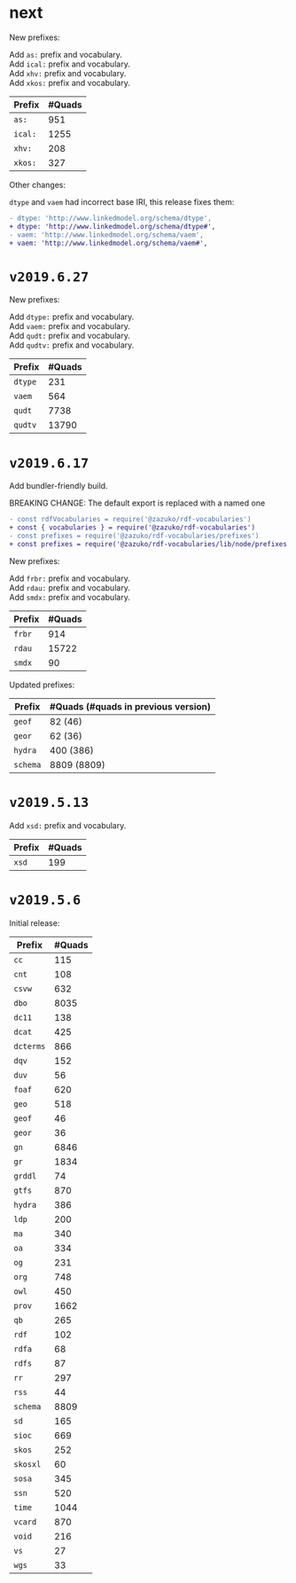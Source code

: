 # next

New prefixes:

Add `as:` prefix and vocabulary.  
Add `ical:` prefix and vocabulary.  
Add `xhv:` prefix and vocabulary.  
Add `xkos:` prefix and vocabulary.

| Prefix | #Quads |
| ---- | ---- |
| `as:` | 951 |
| `ical:` | 1255 |
| `xhv:` | 208 |
| `xkos:` | 327 |

Other changes:

`dtype` and `vaem` had incorrect base IRI, this release fixes them:

```diff
- dtype: 'http://www.linkedmodel.org/schema/dtype',
+ dtype: 'http://www.linkedmodel.org/schema/dtype#',
- vaem: 'http://www.linkedmodel.org/schema/vaem',
+ vaem: 'http://www.linkedmodel.org/schema/vaem#',
```

# `v2019.6.27`

New prefixes:

Add `dtype:` prefix and vocabulary.  
Add `vaem:` prefix and vocabulary.  
Add `qudt:` prefix and vocabulary.  
Add `qudtv:` prefix and vocabulary.

| Prefix | #Quads |
| ---- | ---- |
| `dtype` | 231 |
| `vaem` | 564 |
| `qudt` | 7738 |
| `qudtv` | 13790 |

# `v2019.6.17`

Add bundler-friendly build.

BREAKING CHANGE: The default export is replaced with a named one

```diff
- const rdfVocabularies = require('@zazuko/rdf-vocabularies')
+ const { vocabularies } = require('@zazuko/rdf-vocabularies')
- const prefixes = require('@zazuko/rdf-vocabularies/prefixes')
+ const prefixes = require('@zazuko/rdf-vocabularies/lib/node/prefixes').default
```

New prefixes:

Add `frbr:` prefix and vocabulary.  
Add `rdau:` prefix and vocabulary.  
Add `smdx:` prefix and vocabulary.

| Prefix | #Quads |
| ---- | ---- |
| `frbr` | 914 |
| `rdau` | 15722 |
| `smdx` | 90 |

Updated prefixes:

| Prefix | #Quads (#quads in previous version) |
| ---- | ---- |
| `geof` | 82 (46) |
| `geor` | 62 (36) |
| `hydra` | 400 (386) |
| `schema` | 8809 (8809) |

# `v2019.5.13`

Add `xsd:` prefix and vocabulary.

| Prefix | #Quads |
| ---- | ---- |
| `xsd` | 199 |

# `v2019.5.6`

Initial release:

| Prefix | #Quads |
| ---- | ---- |
| `cc` | 115 |
| `cnt` | 108 |
| `csvw` | 632 |
| `dbo` | 8035 |
| `dc11` | 138 |
| `dcat` | 425 |
| `dcterms` | 866 |
| `dqv` | 152 |
| `duv` | 56 |
| `foaf` | 620 |
| `geo` | 518 |
| `geof` | 46 |
| `geor` | 36 |
| `gn` | 6846 |
| `gr` | 1834 |
| `grddl` | 74 |
| `gtfs` | 870 |
| `hydra` | 386 |
| `ldp` | 200 |
| `ma` | 340 |
| `oa` | 334 |
| `og` | 231 |
| `org` | 748 |
| `owl` | 450 |
| `prov` | 1662 |
| `qb` | 265 |
| `rdf` | 102 |
| `rdfa` | 68 |
| `rdfs` | 87 |
| `rr` | 297 |
| `rss` | 44 |
| `schema` | 8809 |
| `sd` | 165 |
| `sioc` | 669 |
| `skos` | 252 |
| `skosxl` | 60 |
| `sosa` | 345 |
| `ssn` | 520 |
| `time` | 1044 |
| `vcard` | 870 |
| `void` | 216 |
| `vs` | 27 |
| `wgs` | 33 |
